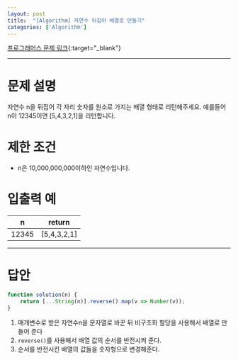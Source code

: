 ```yaml
---
layout: post
title:  "[Algorithm] 자연수 뒤집어 배열로 만들기"
categories: ['Algorithm']
---
```


[프로그래머스 문제 링크](https://programmers.co.kr/learn/courses/30/lessons/12932){:target="_blank"}

---

# 문제 설명

자연수 n을 뒤집어 각 자리 숫자를 원소로 가지는 배열 형태로 리턴해주세요. 예를들어 n이 12345이면 [5,4,3,2,1]을 리턴합니다.


# 제한 조건

- n은 10,000,000,000이하인 자연수입니다.


# 입출력 예

| n     | return      |
| ----- | ----------- |
| 12345 | [5,4,3,2,1] |

---

# 답안

```js
function solution(n) {
    return [...String(n)].reverse().map(v => Number(v));
}
```

1. 매개변수로 받은 자연수n을 문자열로 바꾼 뒤 비구조화 할당을 사용해서 배열로 만들어 준다
2. `reverse()`를 사용해서 배열 값의 순서를 반전시켜 준다.
3. 순서를 반전시킨 배열의 값들을 숫자형으로 변경해준다.